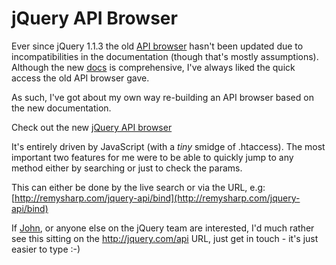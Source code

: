# jQuery API Browser

Ever since jQuery 1.1.3 the old [API browser](http://jquery.com/api) hasn't been updated due to incompatibilities in the documentation (though that's mostly assumptions).  Although the new [docs](http://docs.jquery.com) is comprehensive, I've always liked the quick access the old API browser gave.

As such, I've got about my own way re-building an API browser based on the new documentation.

Check out the new [jQuery API browser](http://remysharp.com/jquery-api/)


<!--more-->

It's entirely driven by JavaScript (with a *tiny* smidge of .htaccess).  The most important two features for me were to be able to quickly jump to any method either by searching or just to check the params.  

This can either be done by the live search or via the URL, e.g: [http://remysharp.com/jquery-api/bind](http://remysharp.com/jquery-api/bind)

If [John](http://ejohn.org), or anyone else on the jQuery team are interested, I'd much rather see this sitting on the http://jquery.com/api URL, just get in touch - it's just easier to type :-)